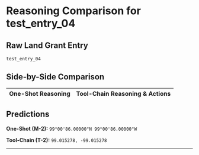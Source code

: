 # Reasoning Comparison for test_entry_04

## Raw Land Grant Entry
```
test_entry_04
```

## Side-by-Side Comparison

| One-Shot Reasoning | Tool-Chain Reasoning & Actions |
|:------------------|:-------------------------------|

## Predictions

**One-Shot (M-2):** `99°00'86.00000"N 99°00'86.00000"W`

**Tool-Chain (T-2):** `99.015278, -99.015278`


---
